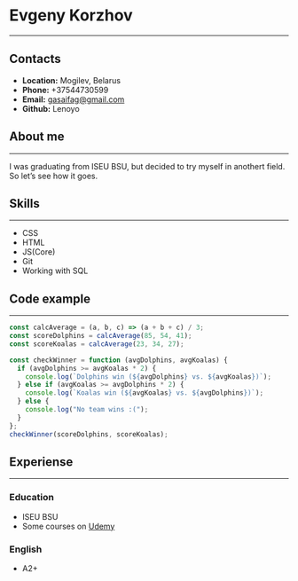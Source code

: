 # Evgeny Korzhov

---

## Contacts

- **Location:** Mogilev, Belarus
- **Phone:** +37544730599
- **Email:** gasaifag@gmail.com
- **Github:** Lenoyo

## About me

---

I was graduating from ISEU BSU, but decided to try myself in anothert field. So let’s see how it goes.

## Skills

---

- CSS
- HTML
- JS(Core)
- Git
- Working with SQL

## Code example

---

```javascript
const calcAverage = (a, b, c) => (a + b + c) / 3;
const scoreDolphins = calcAverage(85, 54, 41);
const scoreKoalas = calcAverage(23, 34, 27);

const checkWinner = function (avgDolphins, avgKoalas) {
  if (avgDolphins >= avgKoalas * 2) {
    console.log(`Dolphins win (${avgDolphins} vs. ${avgKoalas})`);
  } else if (avgKoalas >= avgDolphins * 2) {
    console.log(`Koalas win (${avgKoalas} vs. ${avgDolphins})`);
  } else {
    console.log("No team wins :(");
  }
};
checkWinner(scoreDolphins, scoreKoalas);
```

## Experiense

---

### Education

- ISEU BSU
- Some courses on [Udemy](https://www.udemy.com/course/the-complete-javascript-course/)

### English

- A2+
